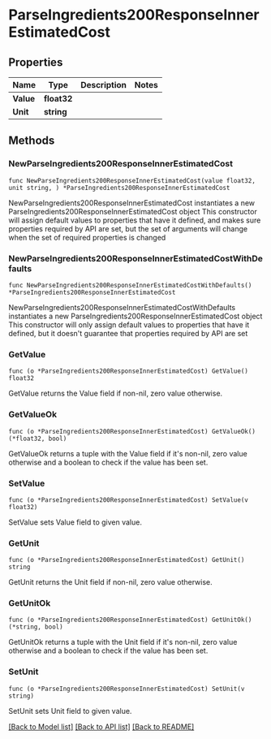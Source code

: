 # ParseIngredients200ResponseInnerEstimatedCost

## Properties

Name | Type | Description | Notes
------------ | ------------- | ------------- | -------------
**Value** | **float32** |  | 
**Unit** | **string** |  | 

## Methods

### NewParseIngredients200ResponseInnerEstimatedCost

`func NewParseIngredients200ResponseInnerEstimatedCost(value float32, unit string, ) *ParseIngredients200ResponseInnerEstimatedCost`

NewParseIngredients200ResponseInnerEstimatedCost instantiates a new ParseIngredients200ResponseInnerEstimatedCost object
This constructor will assign default values to properties that have it defined,
and makes sure properties required by API are set, but the set of arguments
will change when the set of required properties is changed

### NewParseIngredients200ResponseInnerEstimatedCostWithDefaults

`func NewParseIngredients200ResponseInnerEstimatedCostWithDefaults() *ParseIngredients200ResponseInnerEstimatedCost`

NewParseIngredients200ResponseInnerEstimatedCostWithDefaults instantiates a new ParseIngredients200ResponseInnerEstimatedCost object
This constructor will only assign default values to properties that have it defined,
but it doesn't guarantee that properties required by API are set

### GetValue

`func (o *ParseIngredients200ResponseInnerEstimatedCost) GetValue() float32`

GetValue returns the Value field if non-nil, zero value otherwise.

### GetValueOk

`func (o *ParseIngredients200ResponseInnerEstimatedCost) GetValueOk() (*float32, bool)`

GetValueOk returns a tuple with the Value field if it's non-nil, zero value otherwise
and a boolean to check if the value has been set.

### SetValue

`func (o *ParseIngredients200ResponseInnerEstimatedCost) SetValue(v float32)`

SetValue sets Value field to given value.


### GetUnit

`func (o *ParseIngredients200ResponseInnerEstimatedCost) GetUnit() string`

GetUnit returns the Unit field if non-nil, zero value otherwise.

### GetUnitOk

`func (o *ParseIngredients200ResponseInnerEstimatedCost) GetUnitOk() (*string, bool)`

GetUnitOk returns a tuple with the Unit field if it's non-nil, zero value otherwise
and a boolean to check if the value has been set.

### SetUnit

`func (o *ParseIngredients200ResponseInnerEstimatedCost) SetUnit(v string)`

SetUnit sets Unit field to given value.



[[Back to Model list]](../README.md#documentation-for-models) [[Back to API list]](../README.md#documentation-for-api-endpoints) [[Back to README]](../README.md)


